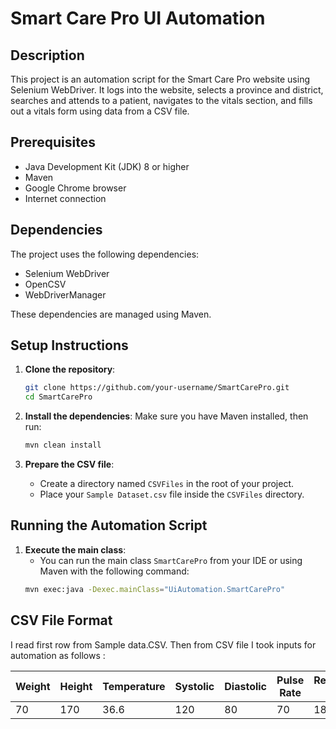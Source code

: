 # Smart Care Pro UI Automation

## Description
This project is an automation script for the Smart Care Pro website using Selenium WebDriver. It logs into the website, selects a province and district, searches and attends to a patient, navigates to the vitals section, and fills out a vitals form using data from a CSV file.

## Prerequisites
- Java Development Kit (JDK) 8 or higher
- Maven
- Google Chrome browser
- Internet connection

## Dependencies
The project uses the following dependencies:
- Selenium WebDriver
- OpenCSV
- WebDriverManager

These dependencies are managed using Maven.

## Setup Instructions

1. **Clone the repository**:
    ```sh
    git clone https://github.com/your-username/SmartCarePro.git
    cd SmartCarePro
    ```

2. **Install the dependencies**:
    Make sure you have Maven installed, then run:
    ```sh
    mvn clean install
    ```

3. **Prepare the CSV file**:
    - Create a directory named `CSVFiles` in the root of your project.
    - Place your `Sample Dataset.csv` file inside the `CSVFiles` directory.

## Running the Automation Script

1. **Execute the main class**:
    - You can run the main class `SmartCarePro` from your IDE or using Maven with the following command:
    ```sh
    mvn exec:java -Dexec.mainClass="UiAutomation.SmartCarePro"
    ```

## CSV File Format

I read first row from Sample data.CSV. Then from CSV file I took inputs for automation as follows :

| Weight | Height | Temperature | Systolic | Diastolic | Pulse Rate | Respiratory Rate | Oxygen Saturation |
|--------|--------|-------------|----------|-----------|------------|------------------|-------------------|
|70 | 170 | 36.6 | 120 | 80 | 70 | 18 | 98 |


